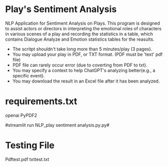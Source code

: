 # Play's Sentiment Analysis
NLP Application for Sentiment Analysis on Plays. This program is designed to assist actors or directors in interpreting the emotional roles of characters in various scenes of a play and recording the statistics in a table, which contains Dialogue Analyze and Emotion statistics tables for the reasults.
  - The scritpt shouldn't take long more than 5 minutes/play (3 pages).
  - You may upload your play in PDF, or TXT format. (PDF must be 'text' pdf file)
  - PDF file can rarely occur error (due to coverting from PDF to txt).
  - You may specify a context to help ChatGPT's analyzing better(e.g., a specific event).
  - You may download the result in an Excel file after it has been analyzed.

# requirements.txt
openai
PyPDF2

#streamlit run NLP_play sentiment analysis.py.py#

# Testing File
Pdftest.pdf
txttest.txt 
